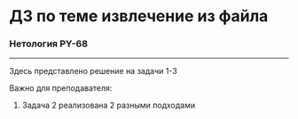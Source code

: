 # ДЗ по теме извлечение из файла
### Нетология PY-68
---
Здесь представлено решение на задачи 1-3

Важно для преподавателя:
1. Задача 2 реализована 2 разными подходами

